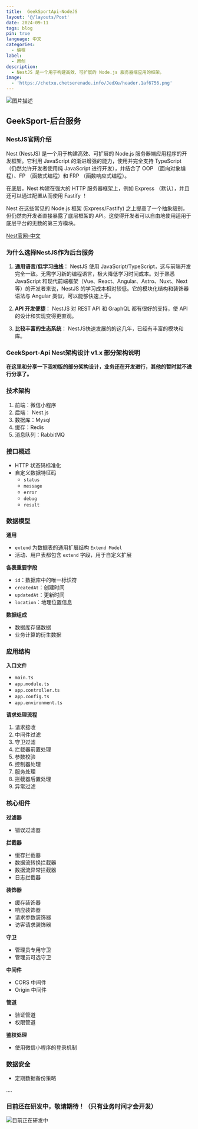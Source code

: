 ```yaml
---
title:  GeekSportApi-NodeJS
layout: '@/layouts/Post'
date: 2024-09-11
tags: blog
pin: true
language: 中文
categories:
  - 编程
label:
  - 原创
description:
  - NestJS 是一个用于构建高效、可扩展的 Node.js 服务器端应用的框架。
image:
  - 'https://chetxu.chetserenade.info/JedXu/header.1af6756.png'
---
```


![图片描述](https://chetxu.chetserenade.info/JedXu/header.1af6756.png)

## GeekSport-后台服务

### **NestJS官网介绍**

Nest (NestJS) 是一个用于构建高效、可扩展的 Node.js 服务器端应用程序的开发框架。它利用 JavaScript 的渐进增强的能力，使用并完全支持 TypeScript （仍然允许开发者使用纯 JavaScript 进行开发），并结合了 OOP （面向对象编程）、FP （函数式编程）和 FRP （函数响应式编程）。

在底层，Nest 构建在强大的 HTTP 服务器框架上，例如 Express （默认），并且还可以通过配置从而使用 Fastify ！

Nest 在这些常见的 Node.js 框架 (Express/Fastify) 之上提高了一个抽象级别，但仍然向开发者直接暴露了底层框架的 API。这使得开发者可以自由地使用适用于底层平台的无数的第三方模块。

[Nest官网-中文](https://nestjs.bootcss.com/)

### **为什么选择NestJS作为后台服务**

1. **通用语言/低学习曲线**：
   NestJS 使用 JavaScript/TypeScript，这与前端开发完全一致。无需学习新的编程语言，极大降低学习时间成本。对于熟悉 JavaScript 和现代前端框架（Vue、React、Angular、Astro、Nuxt、Next等）的开发者来说，NestJS 的学习成本相对较低。它的模块化结构和装饰器语法与 Angular 类似，可以能够快速上手。

2. **API 开发便捷**：
   NestJS 对 REST API 和 GraphQL 都有很好的支持，使 API 的设计和实现变得更直观。

3. **比较丰富的生态系统**：
   NestJS快速发展的的这几年，已经有丰富的模块和库。

### GeekSport-Api Nest架构设计 v1.x 部分架构说明

**在这里和分享一下我初版的部分架构设计，业务还在开发进行，其他的暂时就不进行分享了。**

### 技术架构

1. 前端：微信小程序
2. 后端： Nest.js
3. 数据库：Mysql
4. 缓存：Redis
5. 消息队列：RabbitMQ

### 接口概述

- HTTP 状态码标准化
- 自定义数据特征码
  - `status`
  - `message`
  - `error`
  - `debug`
  - `result`

### 数据模型

**通用**

- `extend` 为数据表的通用扩展结构 `Extend Model`
- 活动、用户表都包含 `extend` 字段，用于自定义扩展

**各表重要字段**

- `id`：数据库中的唯一标识符
- `createdAt`：创建时间
- `updatedAt`：更新时间
- `location`：地理位置信息

**数据组成**

- 数据库存储数据
- 业务计算的衍生数据

### 应用结构

**入口文件**
- `main.ts`
- `app.module.ts`
- `app.controller.ts`
- `app.config.ts`
- `app.environment.ts`

**请求处理流程**
1. 请求接收
2. 中间件过滤
3. 守卫过滤
4. 拦截器前置处理
5. 参数校验
6. 控制器处理
7. 服务处理
8. 拦截器后置处理
9. 异常过滤


### 核心组件

**过滤器**
- 错误过滤器

**拦截器**
- 缓存拦截器
- 数据流转换拦截器
- 数据流异常拦截器
- 日志拦截器

**装饰器**
- 缓存装饰器
- 响应装饰器
- 请求参数装饰器
- 访客请求装饰器

**守卫**
- 管理员专用守卫
- 管理员可选守卫

**中间件**
- CORS 中间件
- Origin 中间件

**管道**
- 验证管道
- 权限管道

**鉴权处理**

- 使用微信小程序的登录机制

### 数据安全

- 定期数据备份策略

....

### 目前还在研发中，敬请期待！（只有业务时间才会开发）

![目前正在研发中](https://chetxu.chetserenade.info/JedXu/CleanShot%202024-09-11%20at%2022.16.35.png)


